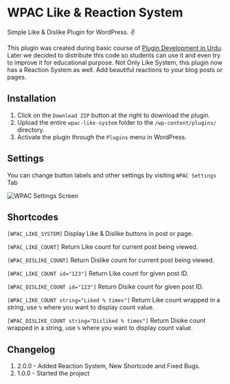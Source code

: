 # WPAC Like & Reaction System
Simple Like &amp; Dislike Plugin for WordPress. :v:

This plugin was created during basic course of <a href="https://wpacademy.pk/course/wordpress-plugin-development-for-beginners-in-urdu-hindi/" target="_blank">Plugin Development in Urdu</a>. Later we decided to distribute this code so students can use it and even try to improve it for educational purpose.
Not Only Like System, this plugin now has a Reaction System as well. Add beautiful reactions to your blog posts or pages.

## Installation

1. Click on the `Download ZIP` button at the right to download the plugin.
2. Upload the entire `wpac-like-system` folder to the `/wp-content/plugins/` directory.
3. Activate the plugin through the `Plugins` menu in WordPress.

## Settings
You can change button labels and other settings by visiting `WPAC Settings` Tab

<img src="https://user-images.githubusercontent.com/38207694/46508463-16800a00-c857-11e8-90c0-e2d844731604.png" alt="WPAC Settings Screen">

## Shortcodes
`[WPAC_LIKE_SYSTEM]` Display Like & Dislike buttons in post or page. 

`[WPAC_LIKE_COUNT]` Return Like count for current post being viewed.

`[WPAC_DISLIKE_COUNT]` Return Dislike count for current post being viewed.

`[WPAC_LIKE_COUNT id="123"]` Return Like count for given post ID.

`[WPAC_DISLIKE_COUNT id="123"]` Return Disike count for given post ID.

`[WPAC_LIKE_COUNT string="Liked % times"]` Return Like count wrapped in a string, use `%` where you want to display count value.

`[WPAC_DISLIKE_COUNT string="Disliked % times"]` Return Disike count wrapped in a string, use `%` where you want to display count value.


## Changelog

1. 2.0.0 - Added Reaction System, New Shortcode and Fixed Bugs.
2. 1.0.0 - Started the project